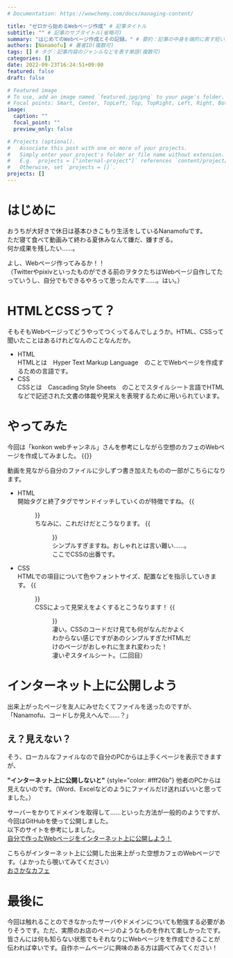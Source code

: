 ```yaml
---
# Documentation: https://wowchemy.com/docs/managing-content/

title: "ゼロから始めるWebページ作成" # 記事タイトル
subtitle: "" # 記事のサブタイトル(省略可)
summary: "はじめてのWebページ作成とその記録。" # 要約：記事の中身を端的に表す短い文章
authors: [Nanamofu] # 著者ID(複数可)
tags: [] # タグ：記事内容のジャンルなどを表す単語(複数可)
categories: []
date: 2022-09-23T16:24:51+09:00
featured: false
draft: false

# Featured image
# To use, add an image named `featured.jpg/png` to your page's folder.
# Focal points: Smart, Center, TopLeft, Top, TopRight, Left, Right, BottomLeft, Bottom, BottomRight.
image:
  caption: ""
  focal_point: ""
  preview_only: false

# Projects (optional).
#   Associate this post with one or more of your projects.
#   Simply enter your project's folder or file name without extension.
#   E.g. `projects = ["internal-project"]` references `content/project/deep-learning/index.md`.
#   Otherwise, set `projects = []`.
projects: []
---
```

# はじめに
おうちが大好きで休日は基本ひきこもり生活をしているNanamofuです。  
ただ寝て食べて動画みて終わる夏休みなんて嫌だ、嫌すぎる。  
何か成果を残したい……。  

よし、Webページ作ってみるか！！  
（Twitterやpixivといったものができる前のヲタクたちはWebページ自作してたっていうし、自分でもできるやろって思ったんです……。はい。）    
  
# HTMLとCSSって？
そもそもWebページってどうやってつくってるんでしょうか。HTML、CSSって聞いたことはあるけれどなんのことなんだか。
* HTML  
HTMLとは　Hyper Text Markup Language　のことでWebページを作成するための言語です。
* CSS  
CSSとは　Cascading Style Sheets　のことでスタイルシート言語でHTMLなどで記述された文書の体裁や見栄えを表現するために用いられています。
  
# やってみた
今回は「konkon webチャンネル」さんを参考にしながら空想のカフェのWebページを作成してみました。
{{<youtube qM2N78hbd10>}}  
  
動画を見ながら自分のファイルに少しずつ書き加えたものの一部がこちらになります。  
* HTML  
開始タグと終了タグでサンドイッチしていくのが特徴ですね。
{{<figure src="./html.png" title="HTMLのコード">}}  
ちなみに、これだけだとこうなります。
{{<figure src="./pre pages.png" title="HTMLだけのページ">}}  
シンプルすぎますね。おしゃれとは言い難い……。  
ここでCSSの出番です。
* CSS   
HTMLでの項目について色やフォントサイズ、配置などを指示していきます。
{{<figure src="./css.png" title="CSSのコード">}}  
CSSによって見栄えをよくするとこうなります！
{{<figure src="./pages.png" title="完成版のページ">}}  
凄い。CSSのコードだけ見ても何がなんだかよくわからない感じですがあのシンプルすぎたHTMLだけのページがおしゃれに生まれ変わった！  
凄いぞスタイルシート。（二回目）
  
  
  
# インターネット上に公開しよう
出来上がったページを友人にみせたくてファイルを送ったのですが、  
「Nanamofu、コードしか見えへんで……？」  
  
## え？見えない？  
   
そう、ローカルなファイルなので自分のPCからは上手くページを表示できますが、

**"インターネット上に公開しないと"**
{style="color: #fff26b"}
他者のPCからは見えないのです。（Word、Excelなどのようにファイルだけ送ればいいと思ってました。）
  
サーバーをかりてドメインを取得して……といった方法が一般的のようですが、今回はGitHubを使って公開しました。  
以下のサイトを参考にしました。  
[自分で作ったWebページをインターネット上に公開しよう！](https://prog-8.com/docs/github-pages)
  
こちらがインターネット上に公開した出来上がった空想カフェのWebページです。（よかったら覗いてみてください）  
[おさかなカフェ](https://nanamofu.github.io/NanaHP/)
  
  
  
# 最後に
今回は触れることのできなかったサーバやドメインについても勉強する必要がありそうです。ただ、実際のお店のページのようなものを作れて楽しかったです。皆さんには何も知らない状態でもそれなりにWebページをを作成できることが伝われば幸いです。自作ホームページに興味のある方は調べてみてください！